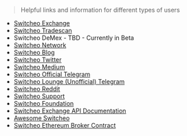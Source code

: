> Helpful links and information for different types of users

- [Switcheo Exchange](https://switcheo.exchange/)
- [Switcheo Tradescan](https://switcheo.org/)
- Switcheo DeMex - TBD - Currently in Beta
- [Switcheo Network](https://switcheo.network/)
- [Switcheo Blog](https://blog.switcheo.network/)
- [Switcheo Twitter](https://twitter.com/switcheonetwork)
- [Switcheo Medium](https://medium.com/switcheo)
- [Switcheo Official Telegram](https://t.me/switcheo)
- [Switcheo Lounge (Unofficial) Telegram](https://t.me/switcheofun)
- [Switcheo Reddit](https://www.reddit.com/r/Switcheo/)
- [Switcheo Support](https://support.switcheo.network/)
- [Switcheo Foundation](https://switcheo.foundation/)
- [Switcheo Exchange API Documentation](https://docs.switcheo.network/)
- [Awesome Switcheo](https://github.com/Switcheo/awesome-switcheo)
- [Switcheo Ethereum Broker Contract](https://etherscan.io/address/0xba3ed686cc32ffa8664628b1e96d8022e40543de)